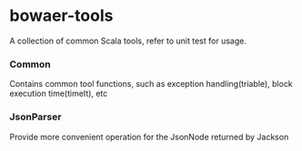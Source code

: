 # bowaer-tools
A collection of common Scala tools, refer to unit test for usage.

### Common

Contains common tool functions, such as exception handling(triable), block execution time(timeIt), etc

### JsonParser

Provide more convenient operation for the JsonNode returned by Jackson
